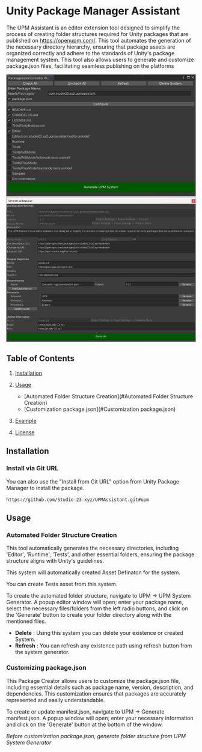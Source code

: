 # Unity Package Manager Assistant

The UPM Assistant is an editor extension tool designed to simplify the process of creating folder structures required for Unity packages that are published on https://openupm.com/. This tool automates the generation of the necessary directory hierarchy, ensuring that package assets are organized correctly and adhere to the standards of Unity's package management system. This tool also allows users to generate and customize package.json files, facilitating seamless publishing on the platforms

![UPM Assistant System Generator](Screenshoot/UPMAssistant%20System%20Generator.png)
![package.json Editor](Screenshoot/UPMAssistant%20package.json%20Editor.png)
## Table of Contents

1. [Installation](#installation)
2. [Usage](#usage)
   - [Automated Folder Structure Creation](#Automated Folder Structure Creation)
   - [Customization package.json](#Customization package.json)

3. [Example](#example)
4. [License](#license)

## Installation

### Install via Git URL
You can also use the "Install from Git URL" option from Unity Package Manager to install the package.
```
https://github.com/Studio-23-xyz/UPMAssistant.git#upm
```
## Usage

### Automated Folder Structure Creation

This tool automatically generates the necessary directories, including 'Editor', 'Runtime', 'Tests', and other essential folders, ensuring the package structure aligns with Unity's guidelines.

This system will automatically created Asset Definaton for the system.

You can create Tests asset from this system.

To create the automated folder structure, navigate to UPM -> UPM System Generator. A popup editor window will open; enter your package name, select the necessary files/folders from the left radio buttons, and click on the 'Generate' button to create your folder directory along with the mentioned files.

* **Delete** : Using this system you can delete your existence or created System. 
* **Refresh** : You can refresh any existence path using refresh button from the system generator.

### Customizing package.json

This Package Creator allows users to customize the package.json file, including essential details such as package name, version, description, and dependencies. This customization ensures that packages are accurately represented and easily understandable.

To create or update manifest.json, navigate to UPM -> Generate manifest.json. A popup window will open; enter your necessary information and click on the 'Generate' button at the bottom of the window.





*Before customization package.json, generate folder structure from UPM System Generator*
 
 
